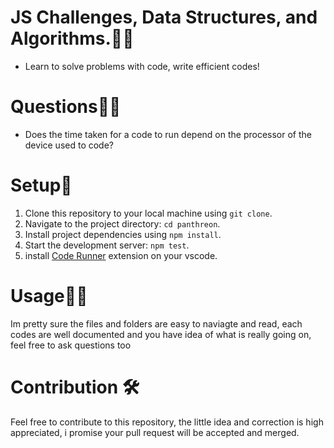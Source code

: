 # JS Challenges, Data Structures, and Algorithms.👩‍💻

- Learn to solve problems with code, write efficient codes!

# Questions🤔💭

- Does the time taken for a code to run depend on the processor of the device used to code?

# Setup🚀

1. Clone this repository to your local machine using `git clone`.
2. Navigate to the project directory: `cd panthreon`.
3. Install project dependencies using `npm install`.
4. Start the development server: `npm test`.
5. install [Code Runner](https://marketplace.visualstudio.com/items?itemName=formulahendry.code-runner) extension on your vscode.

# Usage👩‍🏭
Im pretty sure the files and folders are easy to naviagte and read, each codes are well documented and you have idea of what is really going on, feel free to ask questions too

# Contribution 🛠
Feel free to contribute to this repository, the little idea and correction is high appreciated, i promise your pull request will be accepted and merged.
